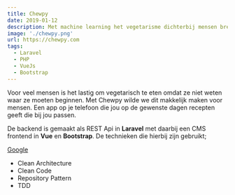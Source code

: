 ```yaml
---
title: Chewpy
date: 2019-01-12
description: Met machine learning het vegetarisme dichterbij mensen brengen.
image: './chewpy.png'
url: https://chewpy.com
tags:
  - Laravel
  - PHP
  - VueJs
  - Bootstrap
---
```


Voor veel mensen is het lastig om vegetarisch te eten omdat ze niet weten waar ze moeten beginnen. Met Chewpy wilde we dit makkelijk maken voor mensen. Een app op je telefoon die jou op de gewenste dagen recepten geeft die bij jou passen. 

De backend is gemaakt als REST Api in **Laravel** met daarbij een CMS frontend in **Vue** en **Bootstrap**. De technieken die hierbij zijn gebruikt;

[Google](https://google.com)

- Clean Architecture
- Clean Code
- Repository Pattern
- TDD